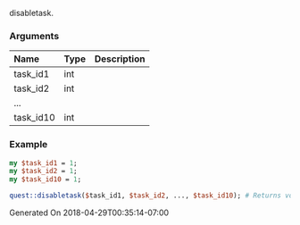 disabletask.
### Arguments
**Name**|**Type**|**Description**
:---|:---|:---
task_id1|int|
task_id2|int|
...||
task_id10|int|

### Example

```perl
my $task_id1 = 1;
my $task_id2 = 1;
my $task_id10 = 1;

quest::disabletask($task_id1, $task_id2, ..., $task_id10); # Returns void
```


Generated On 2018-04-29T00:35:14-07:00